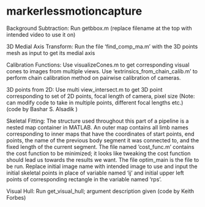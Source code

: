 # markerlessmotioncapture


Background Subtraction: Run getbbox.m (replace filename at the top with intended video to use it on)

3D Medial Axis Transform: Run the file ‘find_comp_ma.m’ with the 3D points mesh as input to get its medial axis

Calibration Functions: Use visualizeCones.m to get corresponding visual cones to images from multiple views. Use ‘extrinsics_from_chain_calib.m’ to perform chain calibration method on pairwise calibration of cameras.

3D points from 2D:
Use multi view_intersect.m to get 3D point corresponding to set of 2D points, focal length of camera, pixel size (Note: can modify code to take in multiple points, different focal lengths etc.)
(code by Bashar S. Alsadik )

Skeletal Fitting:
The structure used throughout this part of a pipeline is a nested map container in MATLAB.
An outer map contains all limb names corresponding to inner maps that have the coordinates of start points, end points, the name of the previous body segment it was connected to, and the fixed length of the current segment.
The file named ’cost_func.m’ contains the cost function to be minimized; it looks like tweaking the cost function should lead us towards the results we want. 
The file optim_main is the file to be run.
Replace initial image name with intended image to use and input the initial skeletal points in place of variable named ‘ij’ and initial upper left points of corresponding rectangle in the variable named ‘rps’.

Visual Hull: Run get_visual_hull; argument description given (code by Keith Forbes)
